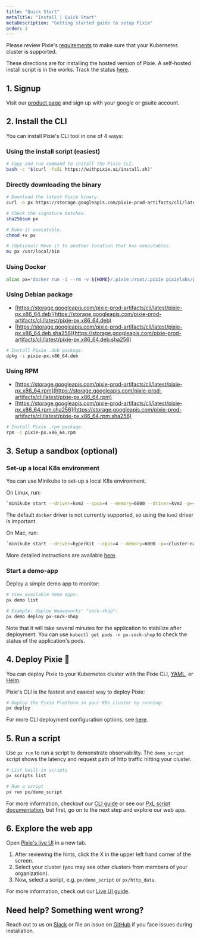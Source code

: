 ```yaml
---
title: "Quick Start"
metaTitle: "Install | Quick Start"
metaDescription: "Getting started guide to setup Pixie"
order: 2
---
```


Please review Pixie's [requirements](/installing-pixie/requirements) to make sure that your Kubernetes cluster is supported.

These directions are for installing the hosted version of Pixie. A self-hosted install script is in the works. Track the status [here](https://github.com/pixie-labs/pixie/issues/238).

## 1. Signup

Visit our [product page](https://work.withpixie.ai/) and sign up with your google or gsuite account.

## 2. Install the CLI

You can install Pixie's CLI tool in one of 4 ways:

### Using the install script (easiest)

``` bash
# Copy and run command to install the Pixie CLI.
bash -c "$(curl -fsSL https://withpixie.ai/install.sh)"
```

### Directly downloading the binary

``` bash
# Download the latest Pixie binary.
curl -o px https://storage.googleapis.com/pixie-prod-artifacts/cli/latest/cli_darwin_amd64

# Check the signature matches.
sha256sum px

# Make it executable.
chmod +x px

# (Optional) Move it to another location that has executables.
mv px /usr/local/bin
```

### Using Docker

``` bash
alias px="docker run -i --rm -v ${HOME}/.pixie:/root/.pixie pixielabs/px"
```

### Using Debian package

- [https://storage.googleapis.com/pixie-prod-artifacts/cli/latest/pixie-px.x86_64.deb](https://storage.googleapis.com/pixie-prod-artifacts/cli/latest/pixie-px.x86_64.deb)
- [https://storage.googleapis.com/pixie-prod-artifacts/cli/latest/pixie-px.x86_64.deb.sha256](https://storage.googleapis.com/pixie-prod-artifacts/cli/latest/pixie-px.x86_64.deb.sha256)

``` bash
# Install Pixie .deb package.
dpkg -i pixie-px.x86_64.deb
```

### Using RPM

- [https://storage.googleapis.com/pixie-prod-artifacts/cli/latest/pixie-px.x86_64.rpm](https://storage.googleapis.com/pixie-prod-artifacts/cli/latest/pixie-px.x86_64.rpm)
- [https://storage.googleapis.com/pixie-prod-artifacts/cli/latest/pixie-px.x86_64.rpm.sha256](https://storage.googleapis.com/pixie-prod-artifacts/cli/latest/pixie-px.x86_64.rpm.sha256)

``` bash
# Install Pixie .rpm package.
rpm -i pixie-px.x86_64.rpm
```

## 3. Setup a sandbox (optional)

### Set-up a local K8s environment

You can use Minikube to set-up a local K8s environment.

On Linux, run:

```bash
`minikube start --driver=kvm2 --cpus=4 --memory=6000 --driver=kvm2 -p=<cluster-name>`
```

The default `docker` driver is not currently supported, so using the `kvm2` driver is important.

On Mac, run:

```bash
`minikube start --driver=hyperkit --cpus=4 --memory=6000 -p=<cluster-name>`
```

More detailed instructions are available [here](/installing-pixie/install-guides/minikube-setup).

### Start a demo-app

Deploy a simple demo app to monitor:

```bash
# View available demo apps:
px demo list

# Example: deploy Weaveworks' "sock-shop":
px demo deploy px-sock-shop
```

Note that it will take several minutes for the application to stabilize after deployment. You can use `kubectl get pods -n px-sock-shop` to check the status of the application's pods.

## 4. Deploy Pixie 🚀

You can deploy Pixie to your Kubernetes cluster with the Pixie CLI, [YAML](/installing-pixie/install-schemes/yaml), or [Helm](/installing-pixie/install-schemes/helm).

Pixie's CLI is the fastest and easiest way to deploy Pixie:

``` bash
# Deploy the Pixie Platform in your K8s cluster by running:
px deploy
```

For more CLI deployment configuration options, see [here](/installing-pixie/install-schemes/cli).

## 5. Run a script

Use `px run` to run a script to demonstrate observability. The `demo_script` script shows the latency and request path of http traffic hitting your cluster.

``` bash
# List built-in scripts
px scripts list

# Run a script
px run px/demo_script
```

For more information, checkout our [CLI guide](/using-pixie/using-cli/) or see our [PxL script documentation](/reference/pxl/), but first, go on to the next step and explore our web app.

## 6. Explore the web app

Open [Pixie's live UI](https://work.withpixie.ai) in a new tab.

1. After reviewing the hints, click the X in the upper left hand corner of the screen.
2. Select your cluster (you may see other clusters from members of your organization).
3. Now, select a script, e.g. `px/demo_script` or `px/http_data`.

For more information, check out our [Live UI guide](/using-pixie/using-live-ui/).

## Need help? Something went wrong?

Reach out to us on [Slack](https://slackin.withpixie.ai/) or file an issue on [GitHub](https://github.com/pixie-labs/pixie/issues) if you face issues during installation.
